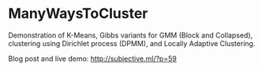 # ManyWaysToCluster
Demonstration of K-Means, Gibbs variants for GMM (Block and Collapsed), clustering using Dirichlet process (DPMM), and Locally Adaptive Clustering. 

Blog post and live demo: http://subjective.ml/?p=59
